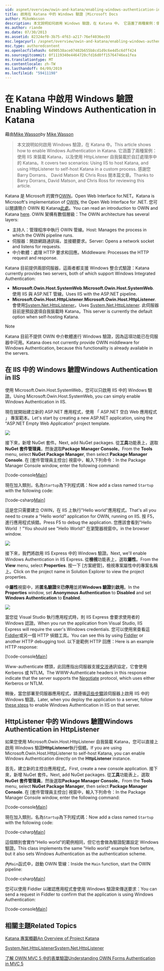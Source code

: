 ```yaml
---
uid: aspnet/overview/owin-and-katana/enabling-windows-authentication-in-katana
title: 啟用在 Katana 中的 Windows 驗證 |Microsoft Docs
author: MikeWasson
description: 本文說明如何啟用 Windows 驗證，在 Katana 中。 它涵蓋了兩種案例：使用 IIS 來裝載 Katana，以及使用 HttpListener 自我裝載 Kat...
ms.author: riande
ms.date: 07/30/2013
ms.assetid: 82324ef0-3b75-4f63-a217-76ef4036ec93
msc.legacyurl: /aspnet/overview/owin-and-katana/enabling-windows-authentication-in-katana
msc.type: authoredcontent
ms.openlocfilehash: 6d90538ace07402b655b8cd1d9c6e4d5c6dff424
ms.sourcegitcommit: 0f1119340e4464720cfd16d0ff15764746ea1fea
ms.translationtype: MT
ms.contentlocale: zh-TW
ms.lasthandoff: 04/09/2019
ms.locfileid: "59411198"
---
```

# <a name="enabling-windows-authentication-in-katana"></a><span data-ttu-id="22198-104">在 Katana 中啟用 Windows 驗證</span><span class="sxs-lookup"><span data-stu-id="22198-104">Enabling Windows Authentication in Katana</span></span>

<span data-ttu-id="22198-105">藉由[Mike Wasson](https://github.com/MikeWasson)</span><span class="sxs-lookup"><span data-stu-id="22198-105">by [Mike Wasson](https://github.com/MikeWasson)</span></span>

> <span data-ttu-id="22198-106">本文說明如何啟用 Windows 驗證，在 Katana 中。</span><span class="sxs-lookup"><span data-stu-id="22198-106">This article shows how to enable Windows Authentication in Katana.</span></span> <span data-ttu-id="22198-107">它涵蓋了兩種案例：使用 IIS 來裝載 Katana，以及使用 HttpListener 自我裝載於自訂處理序中的 Katana。</span><span class="sxs-lookup"><span data-stu-id="22198-107">It covers two scenarios: Using IIS to host Katana, and using HttpListener to self-host Katana in a custom process.</span></span> <span data-ttu-id="22198-108">感謝您 Barry Dorrans、 David Matson 和 Chris Ross 閱本篇文章。</span><span class="sxs-lookup"><span data-stu-id="22198-108">Thanks to Barry Dorrans, David Matson, and Chris Ross for reviewing this article.</span></span>


<span data-ttu-id="22198-109">Katana 是 Microsoft 的實作[OWIN](http://owin.org/)，Open Web Interface for.NET。</span><span class="sxs-lookup"><span data-stu-id="22198-109">Katana is Microsoft's implementation of [OWIN](http://owin.org/), the Open Web Interface for .NET.</span></span> <span data-ttu-id="22198-110">您可以閱讀簡介 OWIN 和 Katana[此處](an-overview-of-project-katana.md)。</span><span class="sxs-lookup"><span data-stu-id="22198-110">You can read an introduction to OWIN and Katana [here](an-overview-of-project-katana.md).</span></span> <span data-ttu-id="22198-111">OWIN 架構有數個層級：</span><span class="sxs-lookup"><span data-stu-id="22198-111">The OWIN architecture has several layers:</span></span>

- <span data-ttu-id="22198-112">主持人：管理程序中執行 OWIN 管線。</span><span class="sxs-lookup"><span data-stu-id="22198-112">Host: Manages the process in which the OWIN pipeline runs.</span></span>
- <span data-ttu-id="22198-113">伺服器：開啟網路通訊端，並接聽要求。</span><span class="sxs-lookup"><span data-stu-id="22198-113">Server: Opens a network socket and listens for requests.</span></span>
- <span data-ttu-id="22198-114">中介軟體：處理 HTTP 要求和回應。</span><span class="sxs-lookup"><span data-stu-id="22198-114">Middleware: Processes the HTTP request and response.</span></span>

<span data-ttu-id="22198-115">Katana 目前提供兩部伺服器，這兩者都支援 Windows 整合式驗證：</span><span class="sxs-lookup"><span data-stu-id="22198-115">Katana currently provides two servers, both of which support Windows Integrated Authentication:</span></span>

- <span data-ttu-id="22198-116">**Microsoft.Owin.Host.SystemWeb**.</span><span class="sxs-lookup"><span data-stu-id="22198-116">**Microsoft.Owin.Host.SystemWeb**.</span></span> <span data-ttu-id="22198-117">使用 IIS 與 ASP.NET 管線。</span><span class="sxs-lookup"><span data-stu-id="22198-117">Uses IIS with the ASP.NET pipeline.</span></span>
- <span data-ttu-id="22198-118">**Microsoft.Owin.Host.HttpListener**.</span><span class="sxs-lookup"><span data-stu-id="22198-118">**Microsoft.Owin.Host.HttpListener**.</span></span> <span data-ttu-id="22198-119">會使用[System.Net.HttpListener](https://msdn.microsoft.com/library/system.net.httplistener.aspx)。</span><span class="sxs-lookup"><span data-stu-id="22198-119">Uses [System.Net.HttpListener](https://msdn.microsoft.com/library/system.net.httplistener.aspx).</span></span> <span data-ttu-id="22198-120">此伺服器目前是預設選項自我裝載時 Katana。</span><span class="sxs-lookup"><span data-stu-id="22198-120">This server is currently the default option when self-hosting Katana.</span></span>

> [!NOTE]
> <span data-ttu-id="22198-121">Katana 目前不提供 OWIN 中介軟體進行 Windows 驗證，因為這項功能已在伺服器中可用。</span><span class="sxs-lookup"><span data-stu-id="22198-121">Katana does not currently provide OWIN middleware for Windows Authentication, because this functionality is already available in the servers.</span></span>

## <a name="windows-authentication-in-iis"></a><span data-ttu-id="22198-122">在 IIS 中的 Windows 驗證</span><span class="sxs-lookup"><span data-stu-id="22198-122">Windows Authentication in IIS</span></span>

<span data-ttu-id="22198-123">使用 Microsoft.Owin.Host.SystemWeb，您可以只啟用 IIS 中的 Windows 驗證。</span><span class="sxs-lookup"><span data-stu-id="22198-123">Using Microsoft.Owin.Host.SystemWeb, you can simply enable Windows Authentication in IIS.</span></span>

<span data-ttu-id="22198-124">現在就開始建立新的 ASP.NET 應用程式，使用 「 ASP.NET 空白 Web 應用程式 」 專案範本。</span><span class="sxs-lookup"><span data-stu-id="22198-124">Let's start by creating a new ASP.NET application, using the "ASP.NET Empty Web Application" project template.</span></span>

![](enabling-windows-authentication-in-katana/_static/image1.png)

<span data-ttu-id="22198-125">接下來，新增 NuGet 套件。</span><span class="sxs-lookup"><span data-stu-id="22198-125">Next, add NuGet packages.</span></span> <span data-ttu-id="22198-126">從**工具**功能表上，選取**NuGet 套件管理員**，然後選取**Package Manager Console**。</span><span class="sxs-lookup"><span data-stu-id="22198-126">From the **Tools** menu, select **NuGet Package Manager**, then select **Package Manager Console**.</span></span> <span data-ttu-id="22198-127">在 [套件管理員主控台] 視窗中，輸入下列命令：</span><span class="sxs-lookup"><span data-stu-id="22198-127">In the Package Manager Console window, enter the following command:</span></span>

[!code-console[Main](enabling-windows-authentication-in-katana/samples/sample1.cmd)]

<span data-ttu-id="22198-128">現在加入類別，名為`Startup`為下列程式碼：</span><span class="sxs-lookup"><span data-stu-id="22198-128">Now add a class named `Startup` with the following code:</span></span>

[!code-csharp[Main](enabling-windows-authentication-in-katana/samples/sample2.cs)]

<span data-ttu-id="22198-129">這是您只需要建立 OWIN，在 IIS 上執行"Hello world"應用程式。</span><span class="sxs-lookup"><span data-stu-id="22198-129">That's all you need to create a "Hello world" application for OWIN, running on IIS.</span></span> <span data-ttu-id="22198-130">按 F5，進行應用程式偵錯。</span><span class="sxs-lookup"><span data-stu-id="22198-130">Press F5 to debug the application.</span></span> <span data-ttu-id="22198-131">您應該會看到"Hello World ！"</span><span class="sxs-lookup"><span data-stu-id="22198-131">You should see "Hello World!"</span></span> <span data-ttu-id="22198-132">在瀏覽器視窗中。</span><span class="sxs-lookup"><span data-stu-id="22198-132">in the browser window.</span></span>

![](enabling-windows-authentication-in-katana/_static/image2.png)

<span data-ttu-id="22198-133">接下來，我們將啟用 IIS Express 中的 Windows 驗證。</span><span class="sxs-lookup"><span data-stu-id="22198-133">Next, we'll enable Windows Authentication in IIS Express.</span></span> <span data-ttu-id="22198-134">從**檢視**功能表上，選取**屬性**。</span><span class="sxs-lookup"><span data-stu-id="22198-134">From the **View** menu, select **Properties**.</span></span> <span data-ttu-id="22198-135">按一下 [方案總管]，檢視專案屬性中的專案名稱上。</span><span class="sxs-lookup"><span data-stu-id="22198-135">Click on the project name in Solution Explorer to view the project properties.</span></span>

<span data-ttu-id="22198-136">中**屬性**視窗中，將**匿名驗證**來**已停用**並將**Windows 驗證**到**啟用**。</span><span class="sxs-lookup"><span data-stu-id="22198-136">In the **Properties** window, set **Anonymous Authentication** to **Disabled** and set **Windows Authentication** to **Enabled**.</span></span>

![](enabling-windows-authentication-in-katana/_static/image3.png)

<span data-ttu-id="22198-137">當您從 Visual Studio 執行應用程式時，則 IIS Express 會要求使用者的 Windows 認證。</span><span class="sxs-lookup"><span data-stu-id="22198-137">When you run the application from Visual Studio, IIS Express will require the user's Windows credentials.</span></span> <span data-ttu-id="22198-138">您可以使用來查看這[Fiddler](http://fiddler2.com/home)或另一個 HTTP 偵錯工具。</span><span class="sxs-lookup"><span data-stu-id="22198-138">You can see this by using [Fiddler](http://fiddler2.com/home) or another HTTP debugging tool.</span></span> <span data-ttu-id="22198-139">以下是範例 HTTP 回應：</span><span class="sxs-lookup"><span data-stu-id="22198-139">Here is an example HTTP response:</span></span>

[!code-console[Main](enabling-windows-authentication-in-katana/samples/sample3.cmd?highlight=1,5-6)]

<span data-ttu-id="22198-140">Www-authenticate 標頭，此回應指出伺服器支援[交涉](http://www.ietf.org/rfc/rfc4559.txt)通訊協定，它會使用 Kerberos 或 NTLM。</span><span class="sxs-lookup"><span data-stu-id="22198-140">The WWW-Authenticate headers in this response indicate that the server supports the [Negotiate](http://www.ietf.org/rfc/rfc4559.txt) protocol, which uses either Kerberos or NTLM.</span></span>

<span data-ttu-id="22198-141">稍後，當您部署至伺服器應用程式，請遵循[這些步驟](https://www.iis.net/configreference/system.webserver/security/authentication/windowsauthentication)該伺服器上啟用 IIS 中的 Windows 驗證。</span><span class="sxs-lookup"><span data-stu-id="22198-141">Later, when you deploy the application to a server, follow [these steps](https://www.iis.net/configreference/system.webserver/security/authentication/windowsauthentication) to enable Windows Authentication in IIS on that server.</span></span>

## <a name="windows-authentication-in-httplistener"></a><span data-ttu-id="22198-142">HttpListener 中的 Windows 驗證</span><span class="sxs-lookup"><span data-stu-id="22198-142">Windows Authentication in HttpListener</span></span>

<span data-ttu-id="22198-143">如果您使用 Microsoft.Owin.Host.HttpListener 自我裝載 Katana，您可以直接上啟用 Windows 驗證**HttpListener**執行個體。</span><span class="sxs-lookup"><span data-stu-id="22198-143">If you are using Microsoft.Owin.Host.HttpListener to self-host Katana, you can enable Windows Authentication directly on the **HttpListener** instance.</span></span>

<span data-ttu-id="22198-144">首先，建立新的主控台應用程式。</span><span class="sxs-lookup"><span data-stu-id="22198-144">First, create a new console application.</span></span> <span data-ttu-id="22198-145">接下來，新增 NuGet 套件。</span><span class="sxs-lookup"><span data-stu-id="22198-145">Next, add NuGet packages.</span></span> <span data-ttu-id="22198-146">從**工具**功能表上，選取**NuGet 套件管理員**，然後選取**Package Manager Console**。</span><span class="sxs-lookup"><span data-stu-id="22198-146">From the **Tools** menu, select **NuGet Package Manager**, then select **Package Manager Console**.</span></span> <span data-ttu-id="22198-147">在 [套件管理員主控台] 視窗中，輸入下列命令：</span><span class="sxs-lookup"><span data-stu-id="22198-147">In the Package Manager Console window, enter the following command:</span></span>

[!code-console[Main](enabling-windows-authentication-in-katana/samples/sample4.cmd)]

<span data-ttu-id="22198-148">現在加入類別，名為`Startup`為下列程式碼：</span><span class="sxs-lookup"><span data-stu-id="22198-148">Now add a class named `Startup` with the following code:</span></span>

[!code-csharp[Main](enabling-windows-authentication-in-katana/samples/sample5.cs)]

<span data-ttu-id="22198-149">這個類別會實作"Hello world"的範例相同，但它也會做為驗證配置設定 Windows 驗證。</span><span class="sxs-lookup"><span data-stu-id="22198-149">This class implements the same "Hello world" example from before, but it also sets Windows Authentication as the authentication scheme.</span></span>

<span data-ttu-id="22198-150">內`Main`函式中，啟動 OWIN 管線：</span><span class="sxs-lookup"><span data-stu-id="22198-150">Inside the `Main` function, start the OWIN pipeline:</span></span>

[!code-csharp[Main](enabling-windows-authentication-in-katana/samples/sample6.cs)]

<span data-ttu-id="22198-151">您可以使用 Fiddler 以確認應用程式會使用 Windows 驗證來傳送要求：</span><span class="sxs-lookup"><span data-stu-id="22198-151">You can send a request in Fiddler to confirm that the application is using Windows Authentication:</span></span>

[!code-console[Main](enabling-windows-authentication-in-katana/samples/sample7.cmd?highlight=1,4-5)]

## <a name="related-topics"></a><span data-ttu-id="22198-152">相關主題</span><span class="sxs-lookup"><span data-stu-id="22198-152">Related Topics</span></span>

[<span data-ttu-id="22198-153">Katana 專案概觀</span><span class="sxs-lookup"><span data-stu-id="22198-153">An Overview of Project Katana</span></span>](an-overview-of-project-katana.md)

[<span data-ttu-id="22198-154">System.Net.HttpListener</span><span class="sxs-lookup"><span data-stu-id="22198-154">System.Net.HttpListener</span></span>](https://msdn.microsoft.com/library/system.net.httplistener.aspx)

[<span data-ttu-id="22198-155">了解 OWIN MVC 5 中的表單驗證</span><span class="sxs-lookup"><span data-stu-id="22198-155">Understanding OWIN Forms Authentication in MVC 5</span></span>](https://blogs.msdn.com/b/webdev/archive/2013/07/03/understanding-owin-forms-authentication-in-mvc-5.aspx)
